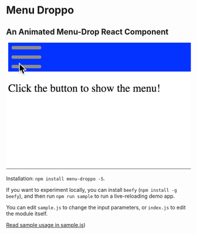 # Menu Droppo
## An Animated Menu-Drop React Component

![example gif](./expando-menu.gif)

Installation: `npm install menu-droppo -S`.

If you want to experiment locally, you can install `beefy` (`npm install -g beefy`), and then run `npm run sample` to run a live-reloading demo app.

You can edit `sample.js` to change the input parameters, or `index.js` to edit the module itself.

[Read sample usage in sample.js](./sample.js))
